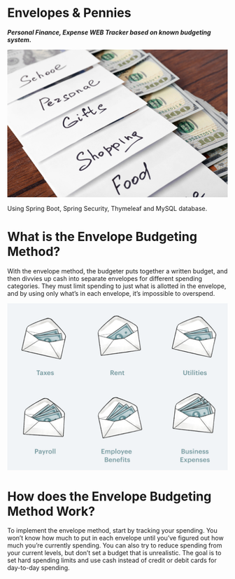 # Envelopes & Pennies
**_Personal Finance, Expense WEB Tracker based on known budgeting system._**

![Alt text](src/main/resources/images/image1.jpg?raw=true "Title")


Using Spring Boot, Spring Security, Thymeleaf and MySQL database.



# What is the Envelope Budgeting Method?
With the envelope method, the budgeter puts together a written budget, and then divvies up cash into separate envelopes for different spending categories. They must limit spending to just what is allotted in the envelope, and by using only what’s in each envelope, it’s impossible to overspend.


![Alt text](src/main/resources/images/image2.jpg?raw=true "Title")

# How does the Envelope Budgeting Method Work?
To implement the envelope method, start by tracking your spending. You won’t know how much to put in each envelope until you’ve figured out how much you’re currently spending. You can also try to reduce spending from your current levels, but don’t set a budget that is unrealistic. The goal is to set hard spending limits and use cash instead of credit or debit cards for day-to-day spending.
